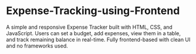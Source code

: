 # Expense-Tracking-using-Frontend
A simple and responsive Expense Tracker built with HTML, CSS, and JavaScript. Users can set a budget, add expenses, view them in a table, and track remaining balance in real-time. Fully frontend-based with clean UI and no frameworks used.
